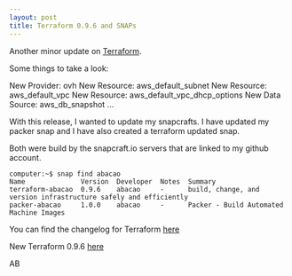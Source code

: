 ```yaml
---
layout: post
title: Terraform 0.9.6 and SNAPs
---
```


Another minor update on [Terraform](https://www.terraform.io/).

Some things to take a look:

  New Provider: ovh
  New Resource: aws_default_subnet
  New Resource: aws_default_vpc
  New Resource: aws_default_vpc_dhcp_options
  New Data Source: aws_db_snapshot
  ...

With this release, I wanted to update my snapcrafts.
I have updated my packer snap and I have also created a terraform updated snap.

Both were build by the snapcraft.io servers that are linked to my github account.

```
computer:~$ snap find abacao
Name              Version  Developer  Notes  Summary
terraform-abacao  0.9.6    abacao     -      build, change, and version infrastructure safely and efficiently
packer-abacao     1.0.0    abacao     -      Packer - Build Automated Machine Images
```

You can find the changelog for Terraform  [here](https://github.com/hashicorp/terraform/blob/v0.9.6/CHANGELOG.md)

New Terraform 0.9.6 [here](https://www.terraform.io/downloads.html)

AB
